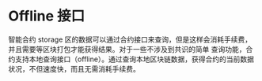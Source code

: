 # Offline 接口

智能合约 storage 区的数据可以通过合约接口来查询，但是这样会消耗手续费，并且需要等区块打包才能获得结果。对于一些不涉及到共识的简单
查询功能，合约支持本地查询接口（offline）。通过查询本地区块链数据，获得合约的当前数据状况，不但速度快，而且无需消耗手续费。